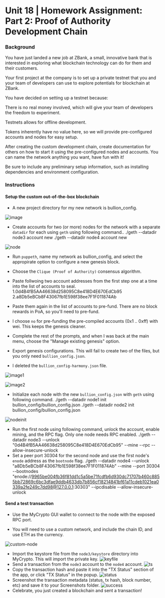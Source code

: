# Unit 18 | Homework Assignment: Part 2: Proof of Authority Development Chain

### Background

You have just landed a new job at ZBank, a small, innovative bank that is interested in exploring what
blockchain technology can do for them and their customers.

Your first project at the company is to set up a private testnet that you and your team of developers
can use to explore potentials for blockchain at ZBank.

You have decided on setting up a testnet because:

There is no real money involved, which will give your team of developers the freedom to experiment.

Testnets allows for offline development.

Tokens inherently have no value here, so we will provide pre-configured accounts and nodes for easy setup.

After creating the custom development chain, create documentation for others on how to start it using the pre-configured
nodes and accounts. You can name the network anything you want, have fun with it!

Be sure to include any preliminary setup information, such as installing dependencies and environment configuration.

### Instructions

#### Setup the custom out-of-the-box blockchain

* A new project directory for my new network is bullion_config.

![image](Images/dir_structure.png)

* Create accounts for two (or more) nodes for the network with a separate `datadir` for each using `geth` using following command..
    ./geth --datadir node3 account new
    ./geth --datadir node4 account new

![node](Images/node.png)

* Run `puppeth`, name my network as bullion_config, and select the appropirate option to configure a new genesis block.

* Choose the `Clique (Proof of Authority)` consensus algorithm.

* Paste follwoing two account addresses from the first step one at a time into the list of accounts to seal.
    1.0d4B4fB5AA46638d258095C8e418D4E670EdCb95
    2.a8Db5eBCb8F43067fb1E598f38ee7F1F011874Ab
* Paste them again in the list of accounts to pre-fund. There are no block rewards in PoA, so you'll need to pre-fund.

* I choose `no` for pre-funding the pre-compiled accounts (0x1 .. 0xff) with wei. This keeps the genesis cleaner.

* Complete the rest of the prompts, and when I was back at the main menu, choose the "Manage existing genesis" option.

* Export genesis configurations. This will fail to create two of the files, but you only need `bullion_config.json`.

* I deleted the `bullion_config-harmony.json` file.

![image1](Images/puppeth1.png)

![image2](Images/puppeth2.png)

* Initialize each node with the new `bullion_config.json` with `geth` using following command.
    ./geth --datadir node1 init bullion_config/bullion_config.json
    ./geth --datadir node2 init bullion_config/bullion_config.json

![nodeinit](Images/nodeinit.png)

* Run the first node using following command, unlock the account, enable mining, and the RPC flag. Only one node needs RPC enabled.
    ./geth --datadir node3 --unlock "0d4B4fB5AA46638d258095C8e418D4E670EdCb95" --mine --rpc --allow-insecure-unlock
* Set a peer port 30304 for the second node and use the first node's `enode` address as the `bootnode` flag.
    ./geth --datadir node4 --unlock "a8Db5eBCb8F43067fb1E598f38ee7F1F011874Ab" --mine --port 30304 --bootnodes "enode://9965be004fb36f81dd1c5a5be71fcdfb6d930dc71707b460c8855bb72869c6bc3dfae9ddb4633db7b856cf18214841bf61a11cdeb1021ea0339a2fe249c7dd98@127.0.0.1:30303" --ipcdisable --allow-insecure-unlock

#### Send a test transaction

* Use the MyCrypto GUI wallet to connect to the node with the exposed RPC port.

* You will need to use a custom network, and include the chain ID, and use ETH as the currency.

![custom-node](Images/customnode.png)

* Import the keystore file from the `node3/keystore` directory into MyCrypto. This will import the private key.
![keyfile](Images/Import_key.png)
* Send a transaction from the `node3` account to the `node4` account.
![ts](Images/Transaction.png)
* Copy the transaction hash and paste it into the "TX Status" section of the app, or click "TX Status" in the popup.
![status](Images/Status.png)
* Screenshot the transaction metadata (status, tx hash, block number, etc) and save it to your Screenshots folder.
![success](Images/Success.png)
* Celebrate, you just created a blockchain and sent a transaction!
